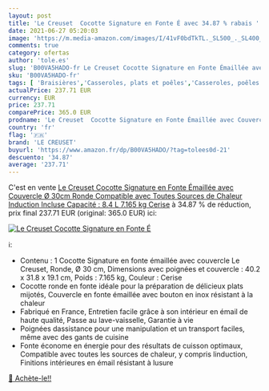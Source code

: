 ```yaml
---
layout: post
title: 'Le Creuset  Cocotte Signature en Fonte É avec 34.87 % rabais '
date: 2021-06-27 05:20:03
image: 'https://m.media-amazon.com/images/I/41vF0bdTkTL._SL500_._SL400_.jpg'
comments: true
category: ofertas
author: 'tole.es'
slug: 'B00VA5HADO-fr Le Creuset Cocotte Signature en Fonte Émaillée avec...'
sku: 'B00VA5HADO-fr'
tags: [ 'Braisières','Casseroles, plats et poêles','Casseroles, poêles et faitouts','Cuisine et Maison','le creuset', ]
actualPrice: 237.71 EUR
currency: EUR
price: 237.71
comparePrice: 365.0 EUR
prodname: 'Le Creuset  Cocotte Signature en Fonte Émaillée avec Couvercle  Ø 30cm  Ronde  Compatible avec Toutes Sources de Chaleur  Induction Incluse   Capacité : 8.4 L  7.165 kg  Cerise'
country: 'fr'
flag: '🇫🇷'
brand: 'LE CREUSET'
buyurl: 'https://www.amazon.fr/dp/B00VA5HADO/?tag=tolees0d-21'
descuento: '34.87'
average: '237.71'
---
```


C'est en vente [Le Creuset  Cocotte Signature en Fonte Émaillée avec Couvercle  Ø 30cm  Ronde  Compatible avec Toutes Sources de Chaleur  Induction Incluse   Capacité : 8.4 L  7.165 kg  Cerise](https://www.amazon.fr/dp/B00VA5HADO/?tag=tolees0d-21)  à  34.87 % de réduction, prix final  237.71 EUR (original: 365.0 EUR) ici:

[![Le Creuset  Cocotte Signature en Fonte É](https://m.media-amazon.com/images/I/41vF0bdTkTL._SL500_._SL400_.jpg)](https://www.amazon.fr/dp/B00VA5HADO/?tag=tolees0d-21)

ℹ️:

- Contenu : 1 Cocotte Signature en fonte émaillée avec couvercle Le Creuset, Ronde, Ø 30 cm, Dimensions avec poignées et couvercle : 40.2 x 31.8 x 19.1 cm, Poids : 7.165 kg, Couleur : Cerise
- Cocotte ronde en fonte idéale pour la préparation de délicieux plats mijotés, Couvercle en fonte émaillée avec bouton en inox résistant à la chaleur
- Fabriqué en France, Entretien facile grâce à son intérieur en émail de haute qualité, Passe au lave-vaisselle, Garantie à vie
- Poignées dassistance pour une manipulation et un transport faciles, même avec des gants de cuisine
- Fonte économe en énergie pour des résultats de cuisson optimaux, Compatible avec toutes les sources de chaleur, y compris linduction, Finitions intérieures en émail résistant à lusure

[🛒 Achète-le!!](https://www.amazon.fr/dp/B00VA5HADO/?tag=tolees0d-21)
